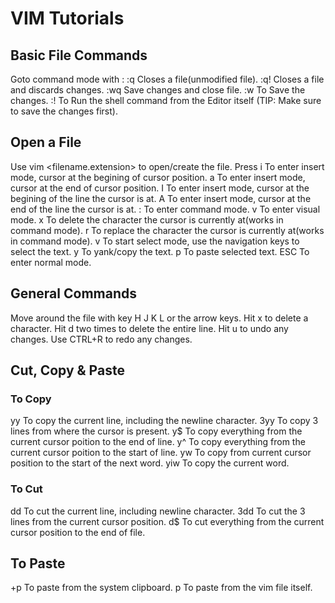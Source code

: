 # VIM Tutorials

## Basic File Commands

Goto command mode with :
:q	Closes a file(unmodified file).
:q!	Closes a file and discards changes.
:wq	Save changes and close file.
:w	To Save the changes.
:!<cmd>	To Run the shell command from the Editor itself (TIP: Make sure to save the changes first).


## Open a File

Use vim <filename.extension> to open/create the file.
Press
i	To enter insert mode, cursor at the begining of cursor position.
a	To enter insert mode, cursor at the end of cursor position.
I	To enter insert mode, cursor at the begining of the line the cursor is at.
A	To enter insert mode, cursor at the end of the line the cursor is at.
:	To enter command mode.
v	To enter visual mode.
x   To delete the character the cursor is currently at(works in command mode).
r   To replace the character the cursor is currently at(works in command mode).
v   To start select mode, use the navigation keys to select the text.
y   To yank/copy the text.
p   To paste selected text.
ESC	To enter normal mode.

## General Commands

Move around the file with key H J K L or the arrow keys.
Hit x to delete a character.
Hit d two times to delete the entire line.
Hit u to undo any changes.
Use CTRL+R to redo any changes.

## Cut, Copy & Paste

### To Copy

yy	To copy the current line, including the newline character.
3yy	To copy 3 lines from where the cursor is present.
y$	To copy everything from the current cursor poition to the end of line.
y^	To copy everything from the current cursor poition to the start of line.
yw	To copy from current cursor position to the start of the next word.
yiw	To copy the current word.

### To Cut

dd	To cut the current line, including newline character.
3dd	To cut the 3 lines from the current cursor position.
d$	To cut everything from the current cursor position to the end of file.

## To Paste

+p	To paste from the system clipboard.
p	To paste from the vim file itself.
